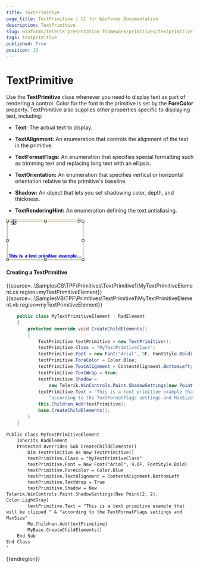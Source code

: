 ```yaml
---
title: TextPrimitive
page_title: TextPrimitive | UI for WinForms Documentation
description: TextPrimitive
slug: winforms/telerik-presentation-framework/primitives/textprimitive
tags: textprimitive
published: True
position: 13
---
```


# TextPrimitive


Use the __TextPrimitive__ class whenever you need to display text as part of rendering a control. Color for the font in the primitive is set by the __ForeColor__ property. TextPrimitive also supplies other properties specific to displaying text, including:
        

* __Text:__ The actual text to display.
            

* __TextAlignment:__ An enumeration that controls the alignment of the text in the primitive.
            

* __TextFormatFlags:__ An enumeration that specifies special formatting such as trimming text and replacing long text with an ellipsis.
            

* __TextOrientation:__ An enumeration that specifies vertical or horizontal orientation relative to the primitive's baseline.
            

* __Shadow:__ An object that lets you set shadowing color, depth, and thickness.
            

* __TextRenderingHint:__ An enumeration defining the text antialiasing.

![tpf-primitives-textprimitive 001](images/tpf-primitives-textprimitive001.png)

#### Creating a TextPrimitive

{{source=..\SamplesCS\TPF\Primitives\TextPrimitive1\MyTextPrimitiveElement.cs region=myTextPrimitiveElement}} 
{{source=..\SamplesVB\TPF\Primitives\TextPrimitive1\MyTextPrimitiveElement.vb region=myTextPrimitiveElement}} 

````C#
    public class MyTextPrimitiveElement : RadElement
    {
        protected override void CreateChildElements()
        {
            TextPrimitive textPrimitive = new TextPrimitive();
            textPrimitive.Class = "MyTextPrimtiveClass";
            textPrimitive.Font = new Font("Arial", 9F, FontStyle.Bold);
            textPrimitive.ForeColor = Color.Blue;
            textPrimitive.TextAlignment = ContentAlignment.BottomLeft;
            textPrimitive.TextWrap = true;
            textPrimitive.Shadow =
                new Telerik.WinControls.Paint.ShadowSettings(new Point(2, 2), Color.LightGray);
            textPrimitive.Text = "This is a text primitive example that will be clipped " +
                "according to the TextFormatFlags settings and MaxSize";
            this.Children.Add(textPrimitive);
            base.CreateChildElements();
        }
    }
````
````VB.NET
Public Class MyTextPrimitiveElement
    Inherits RadElement
    Protected Overrides Sub CreateChildElements()
        Dim textPrimitive As New TextPrimitive()
        textPrimitive.Class = "MyTextPrimtiveClass"
        textPrimitive.Font = New Font("Arial", 9.0F, FontStyle.Bold)
        textPrimitive.ForeColor = Color.Blue
        textPrimitive.TextAlignment = ContentAlignment.BottomLeft
        textPrimitive.TextWrap = True
        textPrimitive.Shadow = New Telerik.WinControls.Paint.ShadowSettings(New Point(2, 2), Color.LightGray)
        textPrimitive.Text = "This is a text primitive example that will be clipped " & "according to the TextFormatFlags settings and MaxSize"
        Me.Children.Add(textPrimitive)
        MyBase.CreateChildElements()
    End Sub
End Class
'
````

{{endregion}}
